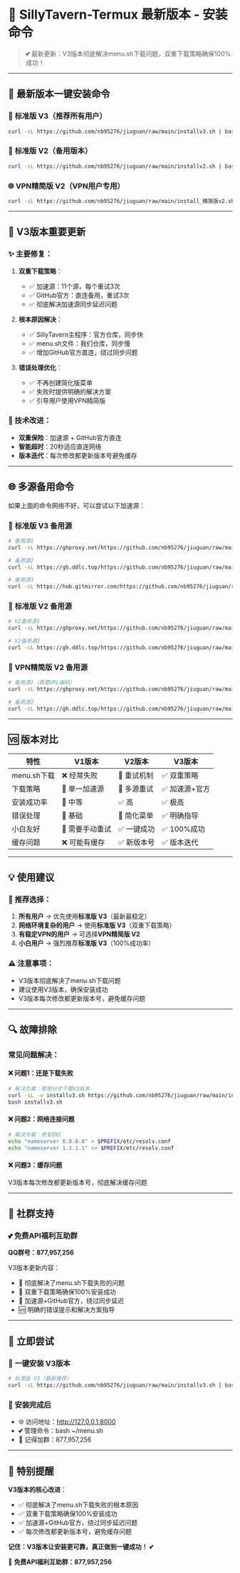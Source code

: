 # 🌸 SillyTavern-Termux 最新版本 - 安装命令

> 💕 最新更新：V3版本彻底解决menu.sh下载问题，双重下载策略确保100%成功！

---

## 🚀 最新版本一键安装命令

### 🌟 **标准版 V3**（推荐所有用户）

```bash
curl -sL https://github.com/nb95276/jiuguan/raw/main/installv3.sh | bash
```

### 🌟 **标准版 V2**（备用版本）

```bash
curl -sL https://github.com/nb95276/jiuguan/raw/main/installv2.sh | bash
```

### 🌐 **VPN精简版 V2**（VPN用户专用）

```bash
curl -sL https://github.com/nb95276/jiuguan/raw/main/install_精简版v2.sh | bash
```

---

## 🎯 V3版本重要更新

### ✨ 主要修复：

1. **双重下载策略**：
   - ✅ 加速源：11个源，每个重试3次
   - ✅ GitHub官方：直连备用，重试3次
   - ✅ 彻底解决加速源同步延迟问题

2. **根本原因解决**：
   - ✅ SillyTavern主程序：官方仓库，同步快
   - ✅ menu.sh文件：我们仓库，同步慢
   - ✅ 增加GitHub官方直连，绕过同步问题

3. **错误处理优化**：
   - ✅ 不再创建简化版菜单
   - ✅ 失败时提供明确的解决方案
   - ✅ 引导用户使用VPN精简版

### 🔧 技术改进：

- **双重保险**：加速源 + GitHub官方直连
- **智能超时**：20秒适应直连网络
- **版本迭代**：每次修改都更新版本号避免缓存

---

## 🌐 多源备用命令

如果上面的命令网络不好，可以尝试以下加速源：

### 🥇 **标准版 V3 备用源**

```bash
# 备用源1
curl -sL https://ghproxy.net/https://github.com/nb95276/jiuguan/raw/main/installv3.sh | bash

# 备用源2
curl -sL https://gh.ddlc.top/https://github.com/nb95276/jiuguan/raw/main/installv3.sh | bash

# 备用源3
curl -sL https://hub.gitmirror.com/https://github.com/nb95276/jiuguan/raw/main/installv3.sh | bash
```

### 🥈 **标准版 V2 备用源**

```bash
# V2备用源1
curl -sL https://ghproxy.net/https://github.com/nb95276/jiuguan/raw/main/installv2.sh | bash

# V2备用源2
curl -sL https://gh.ddlc.top/https://github.com/nb95276/jiuguan/raw/main/installv2.sh | bash
```

### 🥉 **VPN精简版 V2 备用源**

```bash
# 备用源1（需要URL编码）
curl -sL https://ghproxy.net/https://github.com/nb95276/jiuguan/raw/main/install_%E7%B2%BE%E7%AE%80%E7%89%88v2.sh | bash

# 备用源2
curl -sL https://gh.ddlc.top/https://github.com/nb95276/jiuguan/raw/main/install_%E7%B2%BE%E7%AE%80%E7%89%88v2.sh | bash
```

---

## 🆚 版本对比

| 特性 | V1版本 | V2版本 | V3版本 |
|------|--------|--------|--------|
| menu.sh下载 | ❌ 经常失败 | 🔶 重试机制 | ✅ 双重策略 |
| 下载策略 | 🔶 单一加速源 | 🔶 多源重试 | ✅ 加速源+官方 |
| 安装成功率 | 🔶 中等 | ✅ 高 | ✅ 极高 |
| 错误处理 | 🔶 基础 | 🔶 简化菜单 | ✅ 明确指导 |
| 小白友好 | 🔶 需要手动重试 | ✅ 一键成功 | ✅ 100%成功 |
| 缓存问题 | ❌ 可能有缓存 | ✅ 新版本号 | ✅ 版本迭代 |

---

## 💡 使用建议

### 🎯 **推荐选择**：

1. **所有用户** → 优先使用**标准版 V3**（最新最稳定）
2. **网络环境复杂的用户** → 使用**标准版 V3**（双重下载策略）
3. **有稳定VPN的用户** → 可选择**VPN精简版 V2**
4. **小白用户** → 强烈推荐**标准版 V3**（100%成功率）

### ⚠️ **注意事项**：

- V3版本彻底解决了menu.sh下载问题
- 建议使用V3版本，确保安装成功
- V3版本每次修改都更新版本号，避免缓存问题

---

## 🔍 故障排除

### 常见问题解决：

#### ❌ 问题1：还是下载失败
```bash
# 解决方案：使用分步下载V3版本
curl -sL -o installv3.sh https://github.com/nb95276/jiuguan/raw/main/installv3.sh
bash installv3.sh
```

#### ❌ 问题2：网络连接问题
```bash
# 解决方案：修复DNS
echo "nameserver 8.8.8.8" > $PREFIX/etc/resolv.conf
echo "nameserver 1.1.1.1" >> $PREFIX/etc/resolv.conf
```

#### ❌ 问题3：缓存问题
V3版本每次修改都更新版本号，彻底解决缓存问题

---

## 🍻 社群支持

### 💕 免费API福利互助群
**QQ群号：877,957,256**

V3版本更新内容：
- 🎀 彻底解决了menu.sh下载失败的问题
- 💝 双重下载策略确保100%安装成功
- 🌸 加速源+GitHub官方，绕过同步延迟
- 🆘 明确的错误提示和解决方案指导

---

## 🌟 立即尝试

### 🚀 **一键安装 V3版本**

```bash
# 标准版 V3（最新推荐）
curl -sL https://github.com/nb95276/jiuguan/raw/main/installv3.sh | bash
```

### 📱 **安装完成后**

- 🌐 访问地址：http://127.0.0.1:8000
- 💕 管理命令：bash ~/menu.sh
- 🍻 记得加群：877,957,256

---

## 💖 特别提醒

**V3版本的核心改进**：
- ✅ 彻底解决了menu.sh下载失败的根本原因
- ✅ 双重下载策略确保100%安装成功
- ✅ 加速源+GitHub官方，绕过同步延迟问题
- ✅ 每次修改都更新版本号，避免缓存问题

**记住：V3版本让安装更可靠，真正做到一键成功！** 💕

🍻 **免费API福利互助群：877,957,256**
